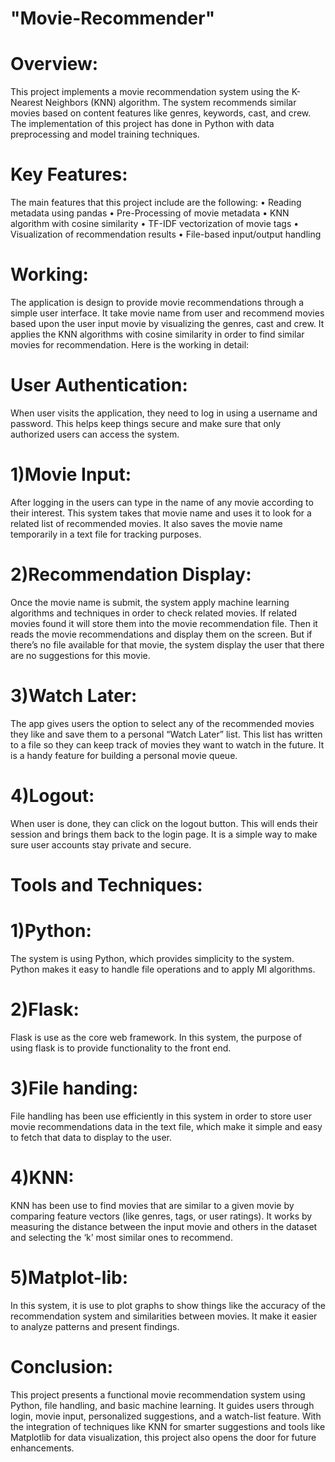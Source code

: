 # "Movie-Recommender"

# Overview:
This project implements a movie recommendation system using the K-Nearest Neighbors (KNN) algorithm. The system recommends similar movies based on content features like genres, keywords, cast, and crew. The implementation of this project has done in Python with data preprocessing and model training techniques.

# Key Features:
The main features that this project include are the following:
•	Reading metadata using pandas
•	Pre-Processing of movie metadata
•	KNN algorithm with cosine similarity
•	TF-IDF vectorization of movie tags
•	Visualization of recommendation results
•	File-based input/output handling

# Working:
The application is design to provide movie recommendations through a simple user interface. It take movie name from user and recommend movies based upon the user input movie by visualizing the genres, cast and crew. It applies the KNN algorithms with cosine similarity in order to find similar movies for recommendation. Here is the working in detail:
# User Authentication:
 When user visits the application, they need to log in using a username and password. This helps keep things secure and make sure that only authorized users can access the system. 
# 1)Movie Input:
After logging in the users can type in the name of any movie according to their interest. This system takes that movie name and uses it to look for a related list of recommended movies. It also saves the movie name temporarily in a text file for tracking purposes.
# 2)Recommendation Display:
Once the movie name is submit, the system apply machine learning algorithms and techniques in order to check related movies. If related movies found it will store them into the movie recommendation file. Then it reads the movie recommendations and display them on the screen. But if there’s no file available for that movie, the system display the user that there are no suggestions for this movie. 
# 3)Watch Later:
The app gives users the option to select any of the recommended movies they like and save them to a personal “Watch Later” list. This list has written to a file so they can keep track of movies they want to watch in the future. It is a handy feature for building a personal movie queue.
# 4)Logout:
When user is done, they can click on the logout button. This will ends their session and brings them back to the login page. It is a simple way to make sure user accounts stay private and secure.

# Tools and Techniques:
# 1)Python:
The system is using Python, which provides simplicity to the system. Python makes it easy to handle file operations and to apply Ml algorithms.
# 2)Flask:
Flask is use as the core web framework. In this system, the purpose of using flask is to provide functionality to the front end. 
# 3)File handing:
File handling has been use efficiently in this system in order to store user movie recommendations data in the text file, which make it simple and easy to fetch that data to display to the user.
# 4)KNN:
KNN has been use to find movies that are similar to a given movie by comparing feature vectors (like genres, tags, or user ratings). It works by measuring the distance between the input movie and others in the dataset and selecting the ‘k’ most similar ones to recommend.
# 5)Matplot-lib:
In this system, it is use to plot graphs to show things like the accuracy of the recommendation system and similarities between movies. It make it easier to analyze patterns and present findings.
# Conclusion:
This project presents a functional movie recommendation system using Python, file handling, and basic machine learning. It guides users through login, movie input, personalized suggestions, and a watch-list feature. With the integration of techniques like KNN for smarter suggestions and tools like Matplotlib for data visualization, this project also opens the door for future enhancements.

